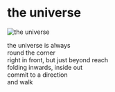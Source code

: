 # the universe
![the universe](images/the%20universe.jpeg)

the universe is always</br> 
round the corner</br>
right in front, but just beyond reach</br>
folding inwards, inside out</br>
commit to a direction</br>
and walk
